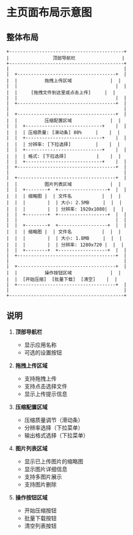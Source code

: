 <!--
 * @Author: jinxudong 18751241086@163.com
 * @Date: 2025-06-16 16:45:25
 * @LastEditors: jinxudong 18751241086@163.com
 * @LastEditTime: 2025-06-16 16:46:22
 * @FilePath: \cursor\ai-image-tool\docs\01-示意图-主页面.md
 * @Description: 这是默认设置,请设置`customMade`, 打开koroFileHeader查看配置 进行设置: https://github.com/OBKoro1/koro1FileHeader/wiki/%E9%85%8D%E7%BD%AE
-->

# 主页面布局示意图

## 整体布局

```
+------------------------------------------+
|                顶部导航栏                 |
+------------------------------------------+
|                                          |
|  +------------------------------------+  |
|  |          拖拽上传区域              |  |
|  |                                    |  |
|  |     [拖拽文件到这里或点击上传]     |  |
|  |                                    |  |
|  +------------------------------------+  |
|                                          |
|  +------------------------------------+  |
|  |          压缩配置区域              |  |
|  |  +----------------------------+    |  |
|  |  | 压缩质量: [滑动条] 80%     |    |  |
|  |  +----------------------------+    |  |
|  |  | 分辨率: [下拉选择]         |    |  |
|  |  +----------------------------+    |  |
|  |  | 格式: [下拉选择]           |    |  |
|  |  +----------------------------+    |  |
|  +------------------------------------+  |
|                                          |
|  +------------------------------------+  |
|  |          图片列表区域              |  |
|  |  +--------+  +------------------+  |  |
|  |  | 缩略图 |  | 文件名           |  |  |
|  |  |        |  | 大小: 2.5MB     |  |  |
|  |  |        |  | 分辨率: 1920x1080|  |  |
|  |  +--------+  +------------------+  |  |
|  |                                    |  |
|  |  +--------+  +------------------+  |  |
|  |  | 缩略图 |  | 文件名           |  |  |
|  |  |        |  | 大小: 1.8MB     |  |  |
|  |  |        |  | 分辨率: 1280x720 |  |  |
|  |  +--------+  +------------------+  |  |
|  +------------------------------------+  |
|                                          |
|  +------------------------------------+  |
|  |          操作按钮区域              |  |
|  |  [开始压缩]  [批量下载]  [清空]    |  |
|  +------------------------------------+  |
|                                          |
+------------------------------------------+
```

## 说明

1. **顶部导航栏**

   - 显示应用名称
   - 可选的设置按钮

2. **拖拽上传区域**

   - 支持拖拽上传
   - 支持点击选择文件
   - 显示上传提示信息

3. **压缩配置区域**

   - 压缩质量调节（滑动条）
   - 分辨率选择（下拉菜单）
   - 输出格式选择（下拉菜单）

4. **图片列表区域**

   - 显示已上传图片的缩略图
   - 显示图片详细信息
   - 支持多图片展示
   - 支持图片删除

5. **操作按钮区域**
   - 开始压缩按钮
   - 批量下载按钮
   - 清空列表按钮
